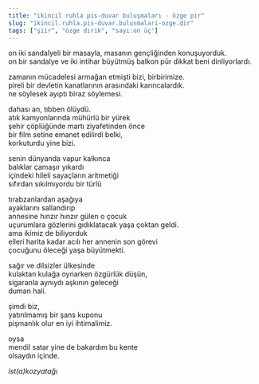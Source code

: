 ```yaml
---
title: "ikincil ruhla pis-duvar buluşmaları - özge pir"
slug: "ikincil.ruhla.pis-duvar.bulusmalari-ozge.dir"
tags: ["şiir", "özge dirik", "sayı:on üç"]
---
```

on iki sandalyeli bir masayla, masanın gençliğinden konuşuyorduk.  
on bir sandalye ve iki intihar büyütmüş balkon pür dikkat
beni dinliyorlardı.

zamanın mücadelesi armağan etmişti bizi, birbirimize.\
pireli bir devletin kanatlarının arasındaki karıncalardık.\
ne söylesek ayıptı biraz söylemesi.

dahası an, tıbben ölüydü.\
atık kamyonlarında mühürlü bir yürek\
şehir çöplüğünde martı ziyafetinden önce\
bir film setine emanet edilirdi belki,\
korkuturdu yine bizi.

senin dünyanda vapur kalkınca\
balıklar çamaşır yıkardı\
içindeki hileli sayaçların aritmetiği\
sıfırdan sıkılmıyordu bir türlü

tırabzanlardan aşağıya\
ayaklarını sallandırıp\
annesine hınzır hınzır gülen o çocuk\
uçurumlara gözlerini gıdıklatacak yaşa çoktan geldi.\
ama ikimiz de biliyorduk\
elleri harita kadar acılı her annenin son görevi\
çocuğunu öleceği yaşa büyütmekti.

sağır ve dilsizler ülkesinde\
kulaktan kulağa oynarken özgürlük düşün,\
sigaranla aynıydı aşkının geleceği\
duman hali.

şimdi biz,\
yatırılmamış bir şans kuponu\
pişmanlık olur en iyi ihtimalimiz.

oysa\
mendil satar yine de bakardım bu kente\
olsaydın içinde.

*ist(a)kozyatağı*
